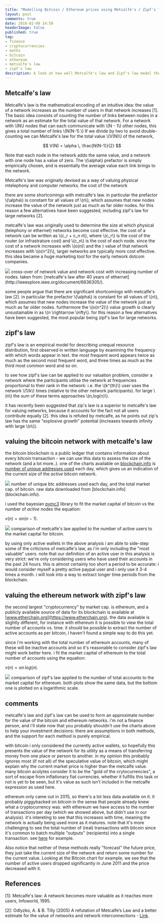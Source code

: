 ```yaml
---
title: "Modelling Bitcoin / Ethereum prices using Metcalfe's / Zipf's law"
layout: post
comments: true
date: 2018-02-09 14:50
headerImage: false
published: true
tag:
- finance
- cryptocurrencies
- maths
- bitcoin
- ethereum
- metcalfe's law
- zipf's law
description: A look at how well Metcalfe's law and Zipf's law model the price of both Bitcoin and Ethereum.
---
```


## Metcalfe's law

Metcalfe's law is the mathematical encoding of an intuitive idea: the value of a network increases as the number of users in that network increases [1].
The basic idea consists of counting the number of links between nodes in a network as an estimate for the total value of that network. 
For a network with \\(N\\) nodes that can each communicate with \\(N - 1\\) other nodes, this gives a total number of links \\(N(N-1).\\)
If we divide by two to avoid double-counting  we can Metcalfe's law for the total value \\(V(N)\\) of the network,

$$ V(N) = \alpha \, \frac{N(N-1)}{2}  $$

Note that each node in the network adds the same value, and a network with one node has a value of zero. The \\(\alpha\\) prefactor is 
simply empirically chosen, and is essentially the average value each link brings to the network.

Metcalfe's law was originally devised as a way of valuing physical mtelephony and computer networks. the cost of the network

there are some shortcomings with metcalfe's law. in particular the prefactor \\(\alpha\\) is constant for all values of \\(n\\), which assumes that 
new nodes increase the value of the network just as much as far older nodes. 
for this reason a few alternatives have been suggested, including zipf's law for large networks [2].

metcalfe's law was originally used to determine the size at which physical (telephony or ethernet) networks become cost effective. 
the cost of a network can be written as \\(c_r + c_n n\\), where \\(c_r\\) is the cost of the router (or infrastrature cost) and 
\\(c_n\\) is the cost of each node. 
since the cost of a network increases with \\(o(n)\\ and the )
value of that network increases with \\(o(n^2)\\), larger networks are typically more cost effective.
this idea became a huge marketing tool for the early network dotcom companies.

<div class="imgcap">
<img src="/assets/images/bitcoin_metcalfes_law/metcalfes_law.png" >
cross-over of network value and network cost with increasing number of nodes.
taken from: [metcalfe's law after 40 years of ethernet](http://ieeexplore.ieee.org/document/6636305/).
</div>

some people argue that there are significant shortcomings with metcalfe's law [2].
in particular the prefactor \\(\alpha\\) is constant for all values of \\(n\\), which assumes that 
new nodes increase the value of the network just as much as far older nodes.
furthermore the \\(o(n^2)\\) value growth is clearly unsustainable in as \\(n \rightarrow \infty\\).
for this reason a few alternatives have been suggested, the most popular being zipf's law for large networks.

## zipf's law

zipf's law is an empirical model for describing unequal resource distribution, first observed in written language by examining 
the frequency with which words appear in text. the most frequent word appears twice as much as the second most frequent word, and three times
as much as the third most common word and so on. 

to see how zipf's law can be applied to our valuation problem, consider a network where the participants utilise the network 
at frequencies proportional to their rank in the network: i.e. the \\(k^{th}\\) user uses the network \\(1/k\\) times 
(relative to the other network participants). for large \\(n\\) the sum of these terms approaches \\(n\,log(n)\\). 

it has recently been suggested that zip's law is a superior to metcalfe's law for valuing networks, 
because it accounts for the fact not all users contribute equally [2]. this idea is refuted by metcalfe, as he points out 
zip's law has the same "explosive growth" potential (increases towards infinity with large \\(n\\)).

## valuing the bitcoin network with metcalfe's law

the bitcoin blockchain is a public ledger that contains information about every bitcoin transaction - we can 
use this data to assess the size of the network (and a lot more..). 
one of the charts available on [blockchain.info](blockchain.info/charts) is 
[number of unique addresses used](https://blockchain.info/charts/n-unique-addresses?timespan=60days) each day, 
which gives us an indication of the current size of the *active* bitcoin network. 

<div class="imgcap">
<img src="/assets/images/bitcoin_metcalfes_law/btc_marketcap_wallets.png" >
number of unique btc addresses used each day, and the total market cap. of bitcoin.
raw data downloaded from [blockchain.info](blockchain.info).
</div>

i used the bayesian [pymc3](http://docs.pymc.io/) library to fit the market capital of bitcoin vs
the number of *active* nodes the equation:

$v(n) = \alpha n(n-1).$

<div class="imgcap">
<img src="/assets/images/bitcoin_metcalfes_law/btc_metcalfe.png" >
comparison of metcalfe's law applied to the number of active users to the market capital for bitcoin.
</div>

by using only active wallets in the above analysis i am able to side-step some of the criticisms of metcalfe's law,
as i'm only including the "most valuable" users.
note that our definition of an active user in this analysis is very strict: we're only considering users who have 
used their accounts in the past 24 hours. this is almost certainly too short a period to be accurate: i would 
consider myself a pretty active paypal user and i only use it 3-4 times a month. i will look into a way 
to extract longer time periods from the blockchain.

## valuing the ethereum network with zipf's law

the second largest "cryptocurrency" by market cap. is ethereum, and a publicly available source of 
data for its blockchain is available at [www.etherchain.org](https://www.etherchain.org). the data available 
is slightly different, for instance with ethereum it is possible to view the total number of accounts vs. time.
it should be possible to extract the number of active accounts as per bitcoin, i haven't found a simple way 
to do this yet. 

since i'm working with the total number of ethereum accounts, many of these will be inactive accounts and
so it's reasonable to consider zipf's law might work better here.
i fit the market capital of ethereum to the total number of accounts using the equation:

$v(n) = \alpha n\,log(n).$

<div class="imgcap">
<img src="/assets/images/bitcoin_metcalfes_law/eth_zipf.png" >
comparison of zipf's law applied to the number of total accounts to the market capital for ethereum.
both plots show the same data, but the bottom one is plotted on a logarithmic scale.
</div>

## comments

metcalfe's law and zipf's law can be used to form an approximate number for the value of the bitcoin 
and ethereum networks. i'm not a finance person, and i'll state now that you probably shouldn't use 
the charts above to help your investment decisions: there are assumptions in both methods, and the 
support for each method is purely empirical.

with bitcoin i only considered the currently active wallets, so hopefully this presents the value 
of the network for its utility as a means of transferring money from one place or person to another.
in my opinion this probably ignores most (if not all) of the speculative value of bitcoin, which might explain 
why the current market price is higher than the metcalfe value. many bitcoin acolytes
consider it to be the "gold of the crytocurrencies", a sort of escape from inflationary fiat currencies.
whether it fulfills this task or not is yet to be seen, but it's value as such isn't included in the metcalfe
expression as used here.

ethereum only came out in 2015, so there's a lot less data available on it. it probably piggybacked on 
bitcoin in the sense that people already knew what a cryptocurrency was. with ethereum we have access 
to the number of transactions per day (which we showed above, but didn't use in our analysis). it's 
intereting to see that this increases with time, meaning the network is actually being used more
as it matures. note that it's more challenging to see the total number of (real) transactions with bitcoin 
since it's common to batch multiple "outputs" (recipients) into a single transaction. 
see [here](https://opreturn.org/) for example.

Also notice that neither of these methods really "forecast" the future price, 
they just take the current size of the network and return some number for the current value. 
Looking at the Bitcoin chart for example, we see that the number of active users dropped 
significantly in June 2011 and the price decreased with it. 

## References

\[1\]: Metcalfe's law: A network becomes more valuable as it reaches more users, Infoworld, 1995.

\[2\]: Odlyzko, A. & B. Tilly (2005) A refutation of Metcalfe’s Law and a better estimate for the value of
networks and network interconnections - [Link](http://www.dtc.umn.edu/publications/reports/2005_16.pdf).

